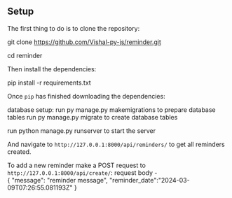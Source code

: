 
## Setup

The first thing to do is to clone the repository:


git clone https://github.com/Vishal-py-js/reminder.git

cd reminder


Then install the dependencies:

pip install -r requirements.txt


Once `pip` has finished downloading the dependencies:

database setup:
run py manage.py makemigrations to prepare database tables
run py manage.py migrate to create database tables

run python manage.py runserver to start the server

And navigate to `http://127.0.0.1:8000/api/reminders/` to get all reminders created.

To add a new reminder make a POST request to `http://127.0.0.1:8000/api/create/`:
request body -  
{
    "message": "reminder message",
    "reminder_date":"2024-03-09T07:26:55.081193Z"
}

